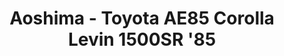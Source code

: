 ---
layout: product
title: "Aoshima - Toyota AE85 Corolla Levin 1500SR '85"
price: "TBA" 
desc: "N/A"
img_path: "/assets/img/AO55939.webp"
brand: "N/A"
available: false
special_offer: false
new: false
soon: false
cat: "010000"
subcat: "013700"
subsubcat: "0N/A"
sifra: "AO55939"
popular: false
---